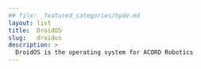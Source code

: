 ```yaml
---
## file: _featured_categories/hyde.md
layout: list
title:  DroidOS
slug:   droidos
description: >
  DroidOS is the operating system for ACORD Robotics
---
```



